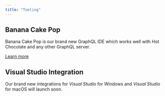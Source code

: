 ```yaml
---
title: "Tooling"
---
```


## Banana Cake Pop

Banana Cake Pop is our brand new GraphQL IDE which works well with Hot Chocolate and any other GraphQL server.

[Learn more](../bananacakepop/introduction.md)

## Visual Studio Integration

Our brand new integrations for _Visual Studio_ for Windows and _Visual Studio_ for macOS will launch soon.
